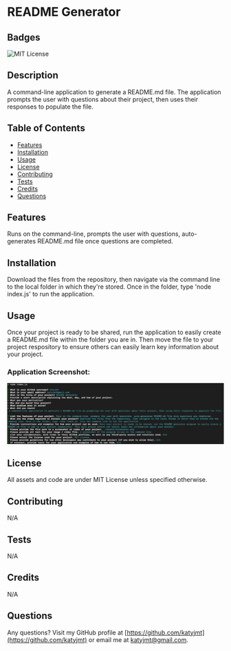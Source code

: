 
# README Generator

## Badges
![MIT License](https://img.shields.io/badge/license-MIT_License-purple)

## Description
A command-line application to generate a README.md file. The application prompts the user with questions about their project, then uses their responses to populate the file. 

## Table of Contents
- [Features](#features)
- [Installation](#installation)
- [Usage](#usage)
- [License](#license)
- [Contributing](#contributing)
- [Tests](#tests)
- [Credits](#credits)
- [Questions](#questions)

## Features
Runs on the command-line, prompts the user with questions, auto-generates README.md file once questions are completed.

## Installation
Download the files from the repository, then navigate via the command line to the local folder in which they're stored. Once in the folder, type 'node index.js' to run the application.

## Usage
Once your project is ready to be shared, run the application to easily create a README.md file within the folder you are in. Then move the file to your project respository to ensure others can easily learn key information about your project.

### Application Screenshot:
![A screenshot of the program in-use in the command line](./assets/screenshot.png)

## License
All assets and code are under MIT License unless specified otherwise.

## Contributing
N/A

## Tests
N/A

## Credits
N/A

## Questions
Any questions? Visit my GitHub profile at [https://github.com/katyjmt](https://github.com/katyjmt) or email me at [katyjmt@gmail.com](katyjmt@gmail.com).